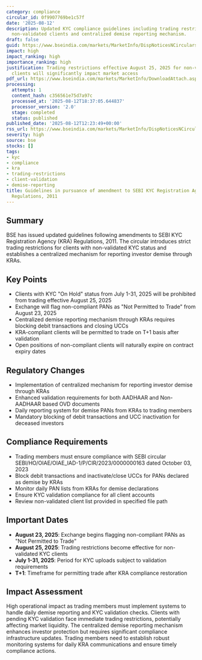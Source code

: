 ```yaml
---
category: compliance
circular_id: 0f9907769be1c57f
date: '2025-08-12'
description: Updated KYC compliance guidelines including trading restrictions for
  non-validated clients and centralized demise reporting mechanism.
draft: false
guid: https://www.bseindia.com/markets/MarketInfo/DispNoticesNCirculars.aspx?Noticeid={FE281A52-B768-4B28-8DC6-FBD33619BD71}&noticeno=20250812-29&dt=08/12/2025&icount=29&totcount=50&flag=0
impact: high
impact_ranking: high
importance_ranking: high
justification: Trading restrictions effective August 25, 2025 for non-validated KYC
  clients will significantly impact market access
pdf_url: https://www.bseindia.com/markets/MarketInfo/DownloadAttach.aspx?id=20250812-29&attachedId=
processing:
  attempts: 1
  content_hash: c356561e75d7a97c
  processed_at: '2025-08-12T18:37:05.644837'
  processor_version: '2.0'
  stage: completed
  status: published
published_date: '2025-08-12T12:23:49+00:00'
rss_url: https://www.bseindia.com/markets/MarketInfo/DispNoticesNCirculars.aspx?Noticeid={FE281A52-B768-4B28-8DC6-FBD33619BD71}&noticeno=20250812-29&dt=08/12/2025&icount=29&totcount=50&flag=0
severity: high
source: bse
stocks: []
tags:
- kyc
- compliance
- kra
- trading-restrictions
- client-validation
- demise-reporting
title: Guidelines in pursuance of amendment to SEBI KYC Registration Agency (KRA)
  Regulations, 2011
---
```


## Summary

BSE has issued updated guidelines following amendments to SEBI KYC Registration Agency (KRA) Regulations, 2011. The circular introduces strict trading restrictions for clients with non-validated KYC status and establishes a centralized mechanism for reporting investor demise through KRAs.

## Key Points

- Clients with KYC "On Hold" status from July 1-31, 2025 will be prohibited from trading effective August 25, 2025
- Exchange will flag non-compliant PANs as "Not Permitted to Trade" from August 23, 2025
- Centralized demise reporting mechanism through KRAs requires blocking debit transactions and closing UCCs
- KRA-compliant clients will be permitted to trade on T+1 basis after validation
- Open positions of non-compliant clients will naturally expire on contract expiry dates

## Regulatory Changes

- Implementation of centralized mechanism for reporting investor demise through KRAs
- Enhanced validation requirements for both AADHAAR and Non-AADHAAR based OVD documents
- Daily reporting system for demise PANs from KRAs to trading members
- Mandatory blocking of debit transactions and UCC inactivation for deceased investors

## Compliance Requirements

- Trading members must ensure compliance with SEBI circular SEBI/HO/OIAE/OIAE_IAD-1/P/CIR/2023/0000000163 dated October 03, 2023
- Block debit transactions and inactivate/close UCCs for PANs declared as demise by KRAs
- Monitor daily PAN lists from KRAs for demise declarations
- Ensure KYC validation compliance for all client accounts
- Review non-validated client list provided in specified file path

## Important Dates

- **August 23, 2025**: Exchange begins flagging non-compliant PANs as "Not Permitted to Trade"
- **August 25, 2025**: Trading restrictions become effective for non-validated KYC clients
- **July 1-31, 2025**: Period for KYC uploads subject to validation requirements
- **T+1**: Timeframe for permitting trade after KRA compliance restoration

## Impact Assessment

High operational impact as trading members must implement systems to handle daily demise reporting and KYC validation checks. Clients with pending KYC validation face immediate trading restrictions, potentially affecting market liquidity. The centralized demise reporting mechanism enhances investor protection but requires significant compliance infrastructure updates. Trading members need to establish robust monitoring systems for daily KRA communications and ensure timely compliance actions.